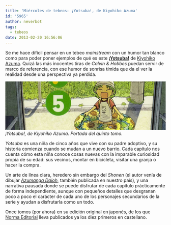 ```yaml
---
title: 'Miércoles de tebeos: ¡Yotsuba!, de Kiyohiko Azuma'
id: '5965'
author: neverbot
tags:
  - tebeos
date: 2013-02-20 16:56:06
---
```


Se me hace difícil pensar en un tebeo _mainstream_ con un humor tan blanco como para poder poner ejemplos de qué es este [**¡Yotsuba!**](http://en.wikipedia.org/wiki/Yotsuba%26!) de [Kiyohiko Azuma](http://en.wikipedia.org/wiki/Kiyohiko_Azuma). Quizá las más inocentes tiras de _Calvin & Hobbes_ puedan servir de marco de referencia, con ese humor de sonrisa tímida que da el ver la realidad desde una perspectiva ya perdida.

[![Yotsuba](./miercoles-de-tebeos-yotsuba-de-kiyohiko-azuma/yotsuba.jpg)](https://neverbot.com/wp-content/uploads/2013/02/yotsuba.jpg)_¡Yotsuba!, de Kiyohiko Azuma. Portada del quinto tomo._

_Yotsuba_ es una niña de cinco años que vive con su padre adoptivo, y su historia comienza cuando se mudan a un nuevo barrio. Cada capítulo nos cuenta cómo esta niña conoce cosas nuevas con la imparable curiosidad propia de su edad: sus vecinos, montar en bicicleta, visitar una granja o hacer la compra.

Un arte de línea clara, heredero sin embargo del _Shonen_ (el autor venía de dibujar [_Azumanga Daioh_](http://en.wikipedia.org/wiki/Azumanga_Daioh), también publicada en nuestro país), y una narrativa pausada donde se puede disfrutar de cada capítulo prácticamente de forma independiente, aunque con pequeños detalles que desgranan poco a poco el carácter de cada uno de los personajes secundarios de la serie y ayudan a disfrutarla como un todo.

Once tomos (por ahora) en su edición original en japonés, de los que [Norma Editorial](http://www.normaeditorial.com/catalogo.asp?S/563/0/0/yotsuba) lleva publicados ya los diez primeros en castellano.